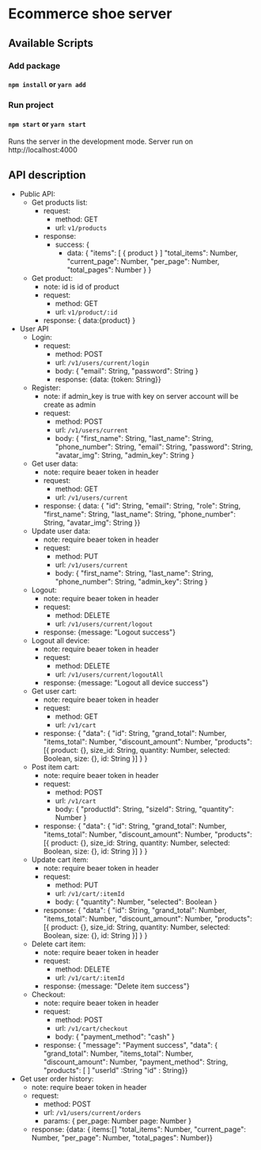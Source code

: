 # Ecommerce shoe server

## Available Scripts

### Add package

#### `npm install` or `yarn add`

### Run project

#### `npm start` or `yarn start`

Runs the server in the development mode.
Server run on http://localhost:4000

## API description

- Public API:
  - Get products list:
    - request:
      - method: GET
      - url: `v1/products`
    - response:
      - success: {
        - data: {
          "items": [
          {
          product
          }
          ]
          "total_items": Number,
          "current_page": Number,
          "per_page": Number,
          "total_pages": Number
          }
          }
  - Get product:
    - note: id is id of product
    - request:
      - method: GET
      - url: `v1/product/:id`
    - response: {
      data:{product}
      }
- User API
  - Login:
    - request:
      - method: POST
      - url: `/v1/users/current/login`
      - body: {
        "email": String,
        "password": String
        }
      - response: {data: {token: String}}
  - Register:
    - note: if admin_key is true with key on server account will be create as admin
    - request:
      - method: POST
      - url: `/v1/users/current`
      - body: {
        "first_name": String,
        "last_name": String,
        "phone_number": String,
        "email": String,
        "password": String,
        "avatar_img": String,
        "admin_key": String
        }
  - Get user data:
    - note: require beaer token in header
    - request:
      - method: GET
      - url: `/v1/users/current`
    - response: { data: {
      "id": String,
      "email": String,
      "role": String,
      "first_name": String,
      "last_name": String,
      "phone_number": String,
      "avatar_img": String
      }}
  - Update user data:
    - note: require beaer token in header
    - request:
      - method: PUT
      - url: `/v1/users/current`
      - body: {
        "first_name": String,
        "last_name": String,
        "phone_number": String,
        "admin_key": String
        }
  - Logout:
    - note: require beaer token in header
    - request:
      - method: DELETE
      - url: `/v1/users/current/logout`
    - response: {message: "Logout success"}
  - Logout all device:
    - note: require beaer token in header
    - request:
      - method: DELETE
      - url: `/v1/users/current/logoutAll`
    - response: {message: "Logout all device success"}
  - Get user cart:
    - note: require beaer token in header
    - request:
      - method: GET
      - url: `/v1/cart`
    - response: {
      "data": {
      "id": String,
      "grand_total": Number,
      "items_total": Number,
      "discount_amount": Number,
      "products": [{
      product: {},
      size_id: String,
      quantity: Number,
      selected: Boolean,
      size: {},
      id: String
      }]
      }
      }
  - Post item cart:
    - note: require beaer token in header
    - request:
      - method: POST
      - url: `/v1/cart`
      - body: {
        "productId": String,
        "sizeId": String,
        "quantity": Number
        }
    - response: {
      "data": {
      "id": String,
      "grand_total": Number,
      "items_total": Number,
      "discount_amount": Number,
      "products": [{
      product: {},
      size_id: String,
      quantity: Number,
      selected: Boolean,
      size: {},
      id: String
      }]
      }
      }
  - Update cart item:
    - note: require beaer token in header
    - request:
      - method: PUT
      - url: `/v1/cart/:itemId`
      - body: {
        "quantity": Number,
        "selected": Boolean
        }
    - response: {
      "data": {
      "id": String,
      "grand_total": Number,
      "items_total": Number,
      "discount_amount": Number,
      "products": [{
      product: {},
      size_id: String,
      quantity: Number,
      selected: Boolean,
      size: {},
      id: String
      }]
      }
      }
  - Delete cart item:
    - note: require beaer token in header
    - request:
      - method: DELETE
      - url: `/v1/cart/:itemId`
    - response: {message: "Delete item success"}
  - Checkout:
    - note: require beaer token in header
    - request:
      - method: POST
      - url: `/v1/cart/checkout`
      - body: {
        "payment_method": "cash"
        }
    - response: {
      "message": "Payment success",
      "data": {
      "grand_total": Number,
      "items_total": Number,
      "discount_amount": Number,
      "payment_method": String,
      "products": [
      ]
      "userId" :String
      "id" : String}}
- Get user order history:
  - note: require beaer token in header
  - request:
    - method: POST
    - url: `/v1/users/current/orders`
    - params: {
      per_page: Number
      page: Number
      }
  - response: {data: {
    items:[]
    "total_items": Number,
    "current_page": Number,
    "per_page": Number,
    "total_pages": Number}}
